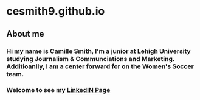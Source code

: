 # cesmith9.github.io
## About me 
### Hi my name is Camille Smith, I'm a junior at Lehigh University studying Journalism & Communciations and Marketing. Additioanlly, I am a center forward for on the Women's Soccer team.
### Welcome to see my [LinkedIN Page](https://www.linkedin.com/in/camille-smith-94259b24b/)
